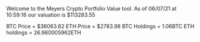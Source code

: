 Welcome to the Meyers Crypto Portfolio Value tool. 
As of 06/07/21 at 10:59:16 our valuation is $113283.55 

BTC Price = $36063.62
 ETH Price = $2783.98
BTC Holdings = 1.06BTC
 ETH holdings = 26.960005962ETH 
